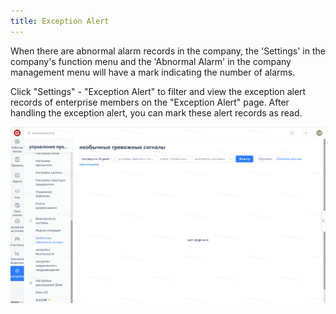 ```yaml
---
title: Exception Alert
---
```


When there are abnormal alarm records in the company, the 'Settings' in the company's function menu and the 'Abnormal Alarm' in the company management menu will have a mark indicating the number of alarms.

Click "Settings" - "Exception Alert" to filter and view the exception alert records of enterprise members on the "Exception Alert" page. After handling the exception alert, you can mark these alert records as read.

![Image Description](assets/image391.png)